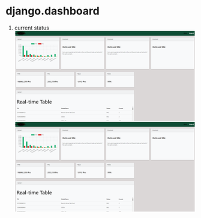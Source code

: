 # django.dashboard
1. current status
![image](https://github.com/ty3n/django.dashboard/blob/main/dashboard.PNG)
![image](https://github.com/ty3n/django.dashboard/blob/main/dashboard.PNG)
